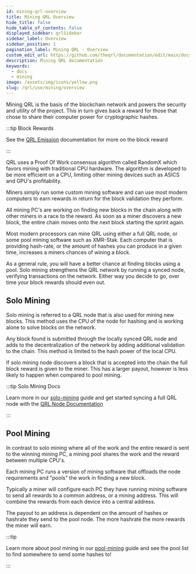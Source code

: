 ```yaml
---
id: mining-qrl-overview
title: Mining QRL Overview
hide_title: false
hide_table_of_contents: false
displayed_sidebar: qrlSidebar
sidebar_label: Overview
sidebar_position: 1
pagination_label: Mining QRL - Overview
custom_edit_url: https://github.com/theqrl/documentation/edit/main/docs/Mining/mining-qrl.md
description: Mining QRL documentation
keywords:
  - docs
  - mining
image: /assets/img/icons/yellow.png
slug: /qrl/use/mining/overview
---
```


Mining QRL is the basis of the blockchain network and powers the security and utility of the project. This in turn gives back a reward for those that chose to share their computer power for cryptographic hashes.

:::tip Block Rewards

See the [QRL Emission](../../../qrl/build/fundamentals/qrl-emission) documentation for more on the block reward

:::

QRL uses a Proof Of Work consensus algorithm called RandomX which favors mining with traditional CPU hardware. The algorithm is developed to be more efficient on a CPU, limiting other mining devices such as ASICS and GPU's profitability.

Miners simply run some custom mining software and can use most modern computers to earn rewards in return for the block validation they perform.

All mining PC's are working on finding new blocks in the chain along with other miners in a race to the reward. As soon as a miner discovers a new block, the entire chain moves onto the next block starting the sprint again.

Most modern processors can mine QRL using either a full QRL node, or some pool mining software such as XMR-Stak. Each computer that is providing hash-rate, or the amount of hashes you can produce in a given time, increases a miners chances of wining a block.

As a general rule, you will have a better chance at finding blocks using a pool. Solo mining strengthens the QRL network by running a synced node, verifying transactions on the network.  Either way you decide to go, over time your block rewards should even out.



## Solo Mining

Solo mining is referred to a QRL node that is also used for mining new blocks. This method uses the CPU of the node for hashing and is working alone to solve blocks on the network. 

Any block found is submitted through the locally synced QRL node and adds to the decentralization of the network by adding additional validation to the chain. This method is limited to the hash power of the local CPU.

If solo mining node discovers a block that is accepted into the chain the full block reward is given to the miner. This has a larger payout, however is less likely to happen when compared to pool mining.

:::tip Solo Mining Docs

Learn more in our [solo-mining](../../../qrl/use/mining/solo-mining) guide and get started syncing a full QRL node with the [QRL Node Documentation](../../../qrl/use/node/overview)

:::

## Pool Mining

In contrast to solo mining where all of the work and the entire reward is sent to the winning mining PC, a mining pool shares the work and the reward between multiple CPU's.

Each mining PC runs a version of mining software that offloads the node requirements and "pools" the work in finding a new block.

Typically a miner will configure each PC they have running mining software to send all rewards to a common address, or a mining address. This will combine the rewards from each device into a central address.

The payout to an address is dependent on the amount of hashes or hashrate they send to the pool node. The more hashrate the more rewards the miner will earn.

:::tip

Learn more about pool mining in our [pool-mining](../../../qrl/use/mining/pool-mining) guide and see the pool list to find somewhere to send some hashes to!

:::
